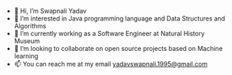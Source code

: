 - 👋 Hi, I’m Swapnali Yadav
- 👀 I’m interested in Java programming language and Data Structures and Algorithms
- 🌱 I’m currently working as a Software Engineer at Natural History Museum
- 💞️ I’m looking to collaborate on open source projects based on Machine learning 
- 📫 You can reach me at my email yadavswapnali.1995@gmail.com

<!---
SwapnaliY16/SwapnaliY16 is a ✨ special ✨ repository because its `README.md` (this file) appears on your GitHub profile.
You can click the Preview link to take a look at your changes.
--->
